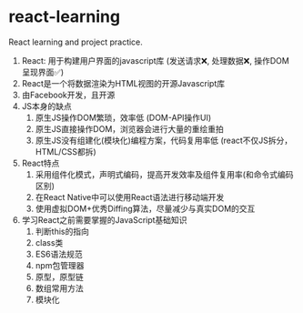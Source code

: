 # react-learning
React learning and project practice.

1. React: 用于构建用户界面的javascript库 (发送请求❌, 处理数据❌, 操作DOM呈现界面✅)
2. React是一个将数据渲染为HTML视图的开源Javascript库
3. 由Facebook开发，且开源
4. JS本身的缺点
    1. 原生JS操作DOM繁琐，效率低 (DOM-API操作UI)
    2. 原生JS直接操作DOM，浏览器会进行大量的重绘重拍
    3. 原生JS没有组建化(模块化)编程方案，代码复用率低 (react不仅JS拆分，HTML/CSS都拆)
5. React特点
    1. 采用组件化模式，声明式编码，提高开发效率及组件复用率(和命令式编码区别)
    2. 在React Native中可以使用React语法进行移动端开发
    3. 使用虚拟DOM+优秀Diffing算法，尽量减少与真实DOM的交互  
6. 学习React之前需要掌握的JavaScript基础知识
    1. 判断this的指向
    2. class类
    3. ES6语法规范
    4. npm包管理器
    5. 原型，原型链
    6. 数组常用方法
    7. 模块化  



